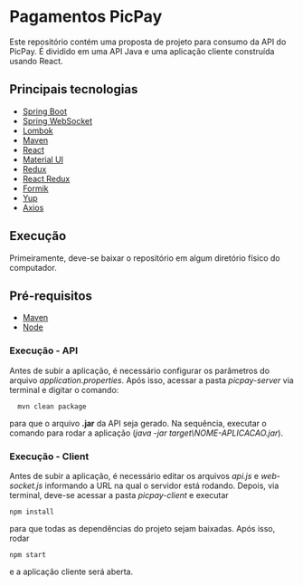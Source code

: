 # Pagamentos PicPay

Este repositório contém uma proposta de projeto para consumo da API do PicPay. É dividido em uma API Java e uma aplicação cliente construída usando React.

## Principais tecnologias

* [Spring Boot](https://spring.io/projects/spring-boot)
* [Spring WebSocket](https://docs.spring.io/spring-framework/docs/5.0.0.BUILD-SNAPSHOT/spring-framework-reference/html/websocket.html)
* [Lombok](https://projectlombok.org/)
* [Maven](http://maven.apache.org/)
* [React](https://pt-br.reactjs.org/)
* [Material UI](https://material-ui.com/)
* [Redux](https://redux.js.org/)
* [React Redux](https://react-redux.js.org/)
* [Formik](https://jaredpalmer.com/formik/docs/overview)
* [Yup](https://github.com/jquense/yup)
* [Axios](https://github.com/axios/axios)

## Execução

Primeiramente, deve-se baixar o repositório em algum diretório físico do computador.

## Pré-requisitos
* [Maven](http://maven.apache.org/)
* [Node](https://nodejs.org/en/)

### Execução - API

Antes de subir a aplicação, é necessário configurar os parâmetros do arquivo *application.properties*. Após isso, acessar a pasta *picpay-server* via terminal e digitar o comando:
```
  mvn clean package
```
para que o arquivo **.jar** da API seja gerado. Na sequência, executar o comando para rodar a aplicação (*java -jar target\NOME-APLICACAO.jar*).

### Execução - Client

Antes de subir a aplicação, é necessário editar os arquivos *api.js* e *web-socket.js* informando a URL na qual o servidor está rodando. Depois, via terminal, deve-se acessar a pasta *picpay-client* e executar
```
npm install
``` 
para que todas as dependências do projeto sejam baixadas. Após isso, rodar
``` 
npm start 
```
e a aplicação cliente será aberta.
